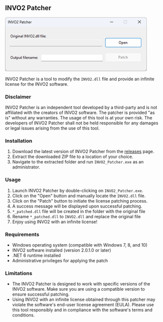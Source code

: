 ## INVO2 Patcher

![INVO2 Patcher Logo](Assets/main.png)

INVO2 Patcher is a tool to modify the `INVO2.dll` file and provide an infinite license for the INVO2 software.

### Disclaimer

INVO2 Patcher is an independent tool developed by a third-party and is not affiliated with the creators of INVO2 software. The patcher is provided "as is" without any warranties. The usage of this tool is at your own risk. The developers of INVO2 Patcher shall not be held responsible for any damages or legal issues arising from the use of this tool.

### Installation

1. Download the latest version of INVO2 Patcher from the [releases](https://github.com/nibred/Invo2_patcher/releases/) page.
2. Extract the downloaded ZIP file to a location of your choice.
3. Navigate to the extracted folder and run `INVO2_Patcher.exe` as an administrator.

### Usage

1. Launch INVO2 Patcher by double-clicking on `INVO2_Patcher.exe`.
2. Click on the "Open" button and manually locate the `INVO2.dll` file.
3. Click on the "Patch" button to initiate the license patching process.
4. A success message will be displayed upon successful patching.
5. `*_patched.dll` file will be created in the folder with the original file
6. Rename `*_patched.dll` to `INVO2.dll` and replace the original file
7. Enjoy using INVO2 with an infinite license!

### Requirements

- Windows operating system (compatible with Windows 7, 8, and 10)
- INVO2 software installed (version 2.0.1.0 or later)
- .NET 6 runtime installed
- Administrative privileges for applying the patch

### Limitations

- The INVO2 Patcher is designed to work with specific versions of the INVO2 software. Make sure you are using a compatible version to ensure successful patching.
- Using INVO2 with an infinite license obtained through this patcher may violate the software's end-user license agreement (EULA). Please use this tool responsibly and in compliance with the software's terms and conditions.
